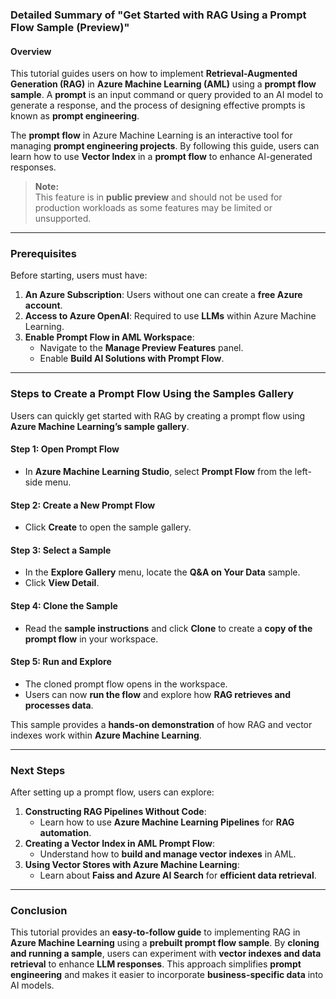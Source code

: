 ### **Detailed Summary of "Get Started with RAG Using a Prompt Flow Sample (Preview)"**

#### **Overview**

This tutorial guides users on how to implement **Retrieval-Augmented Generation (RAG)** in **Azure Machine Learning (AML)** using a **prompt flow sample**. A **prompt** is an input command or query provided to an AI model to generate a response, and the process of designing effective prompts is known as **prompt engineering**.

The **prompt flow** in Azure Machine Learning is an interactive tool for managing **prompt engineering projects**. By following this guide, users can learn how to use **Vector Index** in a **prompt flow** to enhance AI-generated responses.

> **Note:**  
> This feature is in **public preview** and should not be used for production workloads as some features may be limited or unsupported.

---

### **Prerequisites**

Before starting, users must have:

1. **An Azure Subscription**: Users without one can create a **free Azure account**.
2. **Access to Azure OpenAI**: Required to use **LLMs** within Azure Machine Learning.
3. **Enable Prompt Flow in AML Workspace**:
   - Navigate to the **Manage Preview Features** panel.
   - Enable **Build AI Solutions with Prompt Flow**.

---

### **Steps to Create a Prompt Flow Using the Samples Gallery**

Users can quickly get started with RAG by creating a prompt flow using **Azure Machine Learning’s sample gallery**.

#### **Step 1: Open Prompt Flow**

- In **Azure Machine Learning Studio**, select **Prompt Flow** from the left-side menu.

#### **Step 2: Create a New Prompt Flow**

- Click **Create** to open the sample gallery.

#### **Step 3: Select a Sample**

- In the **Explore Gallery** menu, locate the **Q&A on Your Data** sample.
- Click **View Detail**.

#### **Step 4: Clone the Sample**

- Read the **sample instructions** and click **Clone** to create a **copy of the prompt flow** in your workspace.

#### **Step 5: Run and Explore**

- The cloned prompt flow opens in the workspace.
- Users can now **run the flow** and explore how **RAG retrieves and processes data**.

This sample provides a **hands-on demonstration** of how RAG and vector indexes work within **Azure Machine Learning**.

---

### **Next Steps**

After setting up a prompt flow, users can explore:

1. **Constructing RAG Pipelines Without Code**:
   - Learn how to use **Azure Machine Learning Pipelines** for **RAG automation**.
2. **Creating a Vector Index in AML Prompt Flow**:
   - Understand how to **build and manage vector indexes** in AML.
3. **Using Vector Stores with Azure Machine Learning**:
   - Learn about **Faiss and Azure AI Search** for **efficient data retrieval**.

---

### **Conclusion**

This tutorial provides an **easy-to-follow guide** to implementing RAG in **Azure Machine Learning** using a **prebuilt prompt flow sample**. By **cloning and running a sample**, users can experiment with **vector indexes and data retrieval** to enhance **LLM responses**. This approach simplifies **prompt engineering** and makes it easier to incorporate **business-specific data** into AI models.

